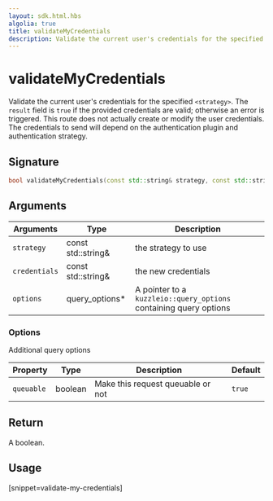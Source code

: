 ```yaml
---
layout: sdk.html.hbs
algolia: true
title: validateMyCredentials
description: Validate the current user's credentials for the specified `<strategy>`.
---
```


# validateMyCredentials

Validate the current user's credentials for the specified `<strategy>`. The `result` field is `true` if the provided credentials are valid; otherwise an error is triggered. This route does not actually create or modify the user credentials. The credentials to send will depend on the authentication plugin and authentication strategy.

## Signature

```cpp
bool validateMyCredentials(const std::string& strategy, const std::string& credentials, query_options* options=nullptr);
```

## Arguments

| Arguments    | Type    | Description
|--------------|---------|-------------
| `strategy` | const std::string& | the strategy to use
| `credentials` | const std::string& | the new credentials
| `options`  | query_options*    | A pointer to a `kuzzleio::query_options` containing query options


### **Options**

Additional query options

| Property     | Type    | Description                       | Default |
| ---------- | ------- | --------------------------------- | ------- |
| `queuable` | boolean | Make this request queuable or not | `true`  |


## Return

A boolean.

## Usage

[snippet=validate-my-credentials]
